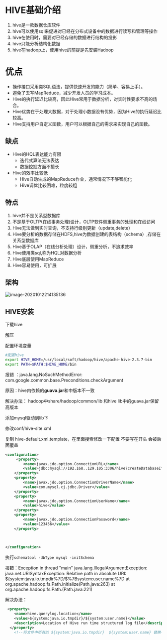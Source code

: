 # HIVE基础介绍

1. hive是一款数据仓库软件
2. hive可以使用sql来促进对已经在分布式设备中的数据进行读写和管理等操作
3. hive在使用时，需要对已经存储的数据进行结构的投影
4. hive只能分析结构化数据
5. hive在hadoop上，使用hive的前提是先安装Hadoop

# 优点

- 操作接口采用类SQL语法，提供快速开发的能力（简单、容易上手）。
- 避免了去写MapReduce，减少开发人员的学习成本。
- Hive的执行延迟比较高，因此Hive常用于数据分析，对实时性要求不高的场合。
- Hive优势在于处理大数据，对于处理小数据没有优势，因为Hive的执行延迟比较高。
- Hive支持用户自定义函数，用户可以根据自己的需求来实现自己的函数。

## 缺点

- Hive的HQL表达能力有限
  - 迭代式算法无法表达
  - 数据挖掘方面不擅长
- Hive的效率比较低
  - Hive自动生成的MapReduce作业，通常情况下不够智能化
  - Hive调优比较困难，粒度较粗

## 特点

1. hive并不是关系型数据库
2. 不是基于OLTP(在线事务处理)设计，OLTP软件侧重事务的处理和在线访问
3. Hive无法做到实时查询，不支持行级别更新（update,delete）
4. Hive要分析的数据存储在HDFS,hive为数据创建的表结构（schema）,存储在关系型数据库
5. Hive基于OLAP（在线分析处理）设计，侧重分析，不追求效率
6. Hive使用类sql,称为HQL对数据分析
7. Hive底层使用MapReduce
8. Hive容易使用，可扩展

## 架构

![image-20201012214135136](https://raw.githubusercontent.com/privking/king-note-images/master/img/note/image-20201012214135136-1602510102-828d98.png)

## HIVE安装

下载hive

解压

配置环境变量

```sh
#配置hive
export HIVE_HOME=/usr/local/soft/hadoop/hive/apache-hive-2.3.7-bin
export PATH=$PATH:$HIVE_HOME/bin
```

报错 ：java.lang.NoSuchMethodError: com.google.common.base.Preconditions.checkArgument

原因：hive内依赖的**guava.jar**和中版本不一致 

解决办法： hadoop中share/hadoop/common/lib 和hive lib中的guava.jar保留高版本



添加mysql驱动到lib下



修改conf/hive-site.xml    

复制 hive-default.xml.template，在里面搜索修改一下配置  不要写在开头  会被后面覆盖

```xml
<configuration>
     <property>
        <name>javax.jdo.option.ConnectionURL</name>
        <value>jdbc:mysql://192.168..129.105:3306/hive?createDatabaseIfNotExist=true</value> 
    </property>
    <property>
        <name>javax.jdo.option.ConnectionDriverName</name>
        <value>com.mysql.cj.jdbc.Driver</value>
    </property>
    <property>
        <name>javax.jdo.option.ConnectionUserName</name>
        <value>hive</value>   
    </property>
    <property>
        <name>javax.jdo.option.ConnectionPassword</name>
        <value>123456</value> 
    </property>
    
   
    
</configuration>
```

执行`schematool -dbType mysql -initSchema`



报错：Exception in thread "main" java.lang.IllegalArgumentException: java.net.URISyntaxException: Relative path in absolute URI: ${system:java.io.tmpdir%7D/$%7Bsystem:user.name%7D
	at org.apache.hadoop.fs.Path.initialize(Path.java:263)
	at org.apache.hadoop.fs.Path.<init>(Path.java:221)

解决办法：

```xml
 <property>
    <name>hive.querylog.location</name>
    <value>${system:java.io.tmpdir}/${system:user.name}</value>
    <description>Location of Hive run time structured log file</description>
  </property>
    <!--将文件中所有的 ${system:java.io.tmpdir}  ${system:user.name} 替换-->
```

